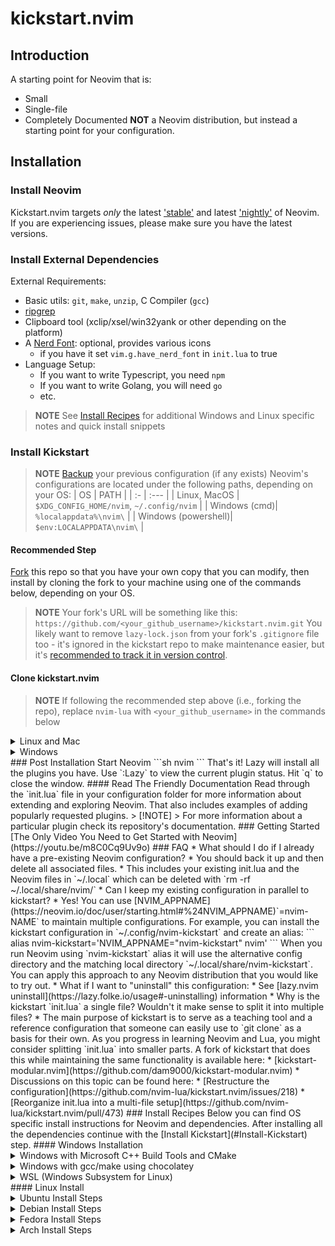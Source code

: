 # kickstart.nvim
## Introduction
A starting point for Neovim that is:
* Small
* Single-file
* Completely Documented
**NOT** a Neovim distribution, but instead a starting point for your configuration.
## Installation
### Install Neovim
Kickstart.nvim targets *only* the latest
['stable'](https://github.com/neovim/neovim/releases/tag/stable) and latest
['nightly'](https://github.com/neovim/neovim/releases/tag/nightly) of Neovim.
If you are experiencing issues, please make sure you have the latest versions.
### Install External Dependencies
External Requirements:
- Basic utils: `git`, `make`, `unzip`, C Compiler (`gcc`)
- [ripgrep](https://github.com/BurntSushi/ripgrep#installation)
- Clipboard tool (xclip/xsel/win32yank or other depending on the platform)
- A [Nerd Font](https://www.nerdfonts.com/): optional, provides various icons
  - if you have it set `vim.g.have_nerd_font` in `init.lua` to true
- Language Setup:
  - If you want to write Typescript, you need `npm`
  - If you want to write Golang, you will need `go`
  - etc.
> **NOTE**
> See [Install Recipes](#Install-Recipes) for additional Windows and Linux specific notes
> and quick install snippets
### Install Kickstart
> **NOTE**
> [Backup](#FAQ) your previous configuration (if any exists)
Neovim's configurations are located under the following paths, depending on your OS:
| OS | PATH |
| :- | :--- |
| Linux, MacOS | `$XDG_CONFIG_HOME/nvim`, `~/.config/nvim` |
| Windows (cmd)| `%localappdata%\nvim\` |
| Windows (powershell)| `$env:LOCALAPPDATA\nvim\` |
#### Recommended Step
[Fork](https://docs.github.com/en/get-started/quickstart/fork-a-repo) this repo
so that you have your own copy that you can modify, then install by cloning the
fork to your machine using one of the commands below, depending on your OS.
> **NOTE**
> Your fork's URL will be something like this:
> `https://github.com/<your_github_username>/kickstart.nvim.git`
You likely want to remove `lazy-lock.json` from your fork's `.gitignore` file
too - it's ignored in the kickstart repo to make maintenance easier, but it's
[recommended to track it in version control](https://lazy.folke.io/usage/lockfile).
#### Clone kickstart.nvim
> **NOTE**
> If following the recommended step above (i.e., forking the repo), replace
> `nvim-lua` with `<your_github_username>` in the commands below
<details><summary> Linux and Mac </summary>
```sh
git clone https://github.com/seijidev/neovim.config.git "${XDG_CONFIG_HOME:-$HOME/.config}"/nvim
```
</details>
<details><summary> Windows </summary>
If you're using `cmd.exe`:
```
git clone https://github.com/seijidev/neovim.config.git "%localappdata%\nvim"
```
If you're using `powershell.exe`
```
git clone https://github.com/nvim-lua/kickstart.nvim.git "${env:LOCALAPPDATA}\nvim"
```
</details>
### Post Installation
Start Neovim
```sh
nvim
```
That's it! Lazy will install all the plugins you have. Use `:Lazy` to view
the current plugin status. Hit `q` to close the window.
#### Read The Friendly Documentation
Read through the `init.lua` file in your configuration folder for more
information about extending and exploring Neovim. That also includes
examples of adding popularly requested plugins.
> [!NOTE]
> For more information about a particular plugin check its repository's documentation.
### Getting Started
[The Only Video You Need to Get Started with Neovim](https://youtu.be/m8C0Cq9Uv9o)
### FAQ
* What should I do if I already have a pre-existing Neovim configuration?
  * You should back it up and then delete all associated files.
  * This includes your existing init.lua and the Neovim files in `~/.local`
    which can be deleted with `rm -rf ~/.local/share/nvim/`
* Can I keep my existing configuration in parallel to kickstart?
  * Yes! You can use [NVIM_APPNAME](https://neovim.io/doc/user/starting.html#%24NVIM_APPNAME)`=nvim-NAME`
    to maintain multiple configurations. For example, you can install the kickstart
    configuration in `~/.config/nvim-kickstart` and create an alias:
    ```
    alias nvim-kickstart='NVIM_APPNAME="nvim-kickstart" nvim'
    ```
    When you run Neovim using `nvim-kickstart` alias it will use the alternative
    config directory and the matching local directory
    `~/.local/share/nvim-kickstart`. You can apply this approach to any Neovim
    distribution that you would like to try out.
* What if I want to "uninstall" this configuration:
  * See [lazy.nvim uninstall](https://lazy.folke.io/usage#-uninstalling) information
* Why is the kickstart `init.lua` a single file? Wouldn't it make sense to split it into multiple files?
  * The main purpose of kickstart is to serve as a teaching tool and a reference
    configuration that someone can easily use to `git clone` as a basis for their own.
    As you progress in learning Neovim and Lua, you might consider splitting `init.lua`
    into smaller parts. A fork of kickstart that does this while maintaining the
    same functionality is available here:
    * [kickstart-modular.nvim](https://github.com/dam9000/kickstart-modular.nvim)
  * Discussions on this topic can be found here:
    * [Restructure the configuration](https://github.com/nvim-lua/kickstart.nvim/issues/218)
    * [Reorganize init.lua into a multi-file setup](https://github.com/nvim-lua/kickstart.nvim/pull/473)
### Install Recipes
Below you can find OS specific install instructions for Neovim and dependencies.
After installing all the dependencies continue with the [Install Kickstart](#Install-Kickstart) step.
#### Windows Installation
<details><summary>Windows with Microsoft C++ Build Tools and CMake</summary>
Installation may require installing build tools and updating the run command for `telescope-fzf-native`
See `telescope-fzf-native` documentation for [more details](https://github.com/nvim-telescope/telescope-fzf-native.nvim#installation)
This requires:
- Install CMake and the Microsoft C++ Build Tools on Windows
```lua
{'nvim-telescope/telescope-fzf-native.nvim', build = 'cmake -S. -Bbuild -DCMAKE_BUILD_TYPE=Release && cmake --build build --config Release && cmake --install build --prefix build' }
```
</details>
<details><summary>Windows with gcc/make using chocolatey</summary>
Alternatively, one can install gcc and make which don't require changing the config,
the easiest way is to use choco:
1. install [chocolatey](https://chocolatey.org/install)
either follow the instructions on the page or use winget,
run in cmd as **admin**:
```
winget install --accept-source-agreements chocolatey.chocolatey
```
2. install all requirements using choco, exit the previous cmd and
open a new one so that choco path is set, and run in cmd as **admin**:
```
choco install -y neovim git ripgrep wget fd unzip gzip mingw make
```
</details>
<details><summary>WSL (Windows Subsystem for Linux)</summary>
```
wsl --install
wsl
sudo add-apt-repository ppa:neovim-ppa/unstable -y
sudo apt update
sudo apt install make gcc ripgrep unzip git xclip neovim
```
</details>
#### Linux Install
<details><summary>Ubuntu Install Steps</summary>
```
sudo add-apt-repository ppa:neovim-ppa/unstable -y
sudo apt update
sudo apt install make gcc ripgrep unzip git xclip neovim
```
</details>
<details><summary>Debian Install Steps</summary>
```
sudo apt update
sudo apt install make gcc ripgrep unzip git xclip curl
# Now we install nvim
curl -LO https://github.com/neovim/neovim/releases/latest/download/nvim-linux64.tar.gz
sudo rm -rf /opt/nvim-linux64
sudo mkdir -p /opt/nvim-linux64
sudo chmod a+rX /opt/nvim-linux64
sudo tar -C /opt -xzf nvim-linux64.tar.gz
# make it available in /usr/local/bin, distro installs to /usr/bin
sudo ln -sf /opt/nvim-linux64/bin/nvim /usr/local/bin/
```
</details>
<details><summary>Fedora Install Steps</summary>
```
sudo dnf install -y gcc make git ripgrep fd-find unzip neovim
```
</details>
<details><summary>Arch Install Steps</summary>
```
sudo pacman -S --noconfirm --needed gcc make git ripgrep fd unzip neovim
```
</details>
